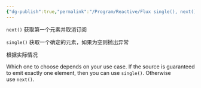 ```yaml
---
{"dg-publish":true,"permalink":"/Program/Reactive/Flux single(), next() 区别/","dgPassFrontmatter":true}
---
```



`next()` 获取第一个元素并取消订阅

`single()` 获取一个确定的元素，如果为空则抛出异常 

根据实际情况


Which one to choose depends on your use case. If the source is guaranteed to emit exactly one element, then you can use `single()`. Otherwise use `next()`.